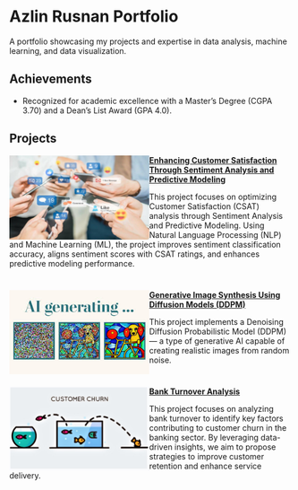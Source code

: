 # Azlin Rusnan Portfolio
A portfolio showcasing my projects and expertise in data analysis, machine learning, and data visualization.

## Achievements
- Recognized for academic excellence with a Master’s Degree (CGPA 3.70) and a Dean’s List Award (GPA 4.0).

## Projects

<img align="left" width="250" height="150" src="https://github.com/AzlinRusnan/Portfolio/blob/main/Images/1).jpg"> **[Enhancing Customer Satisfaction Through Sentiment Analysis and Predictive Modeling](https://github.com/AzlinRusnan/Optimizing_CSAT_Through_Sentiment-Analysis_and_Predictive-Modeling/tree/main)**

This project focuses on optimizing Customer Satisfaction (CSAT) analysis through Sentiment Analysis and Predictive Modeling. Using Natural Language Processing (NLP) and Machine Learning (ML), the project improves sentiment classification accuracy, aligns sentiment scores with CSAT ratings, and enhances predictive modeling performance.

#

<img align="left" width="250" height="150" src="https://github.com/AzlinRusnan/Portfolio/blob/main/Images/3).jpeg"> **[Generative Image Synthesis Using Diffusion Models (DDPM)](https://github.com/AzlinRusnan/Generative-Image-Synthesis-Using-Diffusion-Models)**

This project implements a Denoising Diffusion Probabilistic Model (DDPM) — a type of generative AI capable of creating realistic images from random noise.

#

<img align="left" width="250" height="150" src="https://github.com/AzlinRusnan/Portfolio/blob/main/Images/2.jpeg"> **[Bank Turnover Analysis](https://github.com/AzlinRusnan/Bank_Turnover_Analysis)**

This project focuses on analyzing bank turnover to identify key factors contributing to customer churn in the banking sector. By leveraging data-driven insights, we aim to propose strategies to improve customer retention and enhance service delivery.

#
